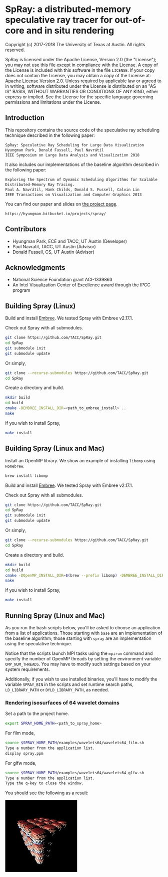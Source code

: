 # SpRay: a distributed-memory speculative ray tracer for out-of-core and in situ rendering

Copyright (c) 2017-2018 The University of Texas at Austin. All rights reserved.

SpRay is licensed under the Apache License, Version 2.0 (the "License");
you may not use this file except in compliance with the License. A copy of the License is included with this software in the file `LICENSE`. If your copy does not contain the License, you may obtain a copy of the License at: [Apache License Version 2.0][1]. 
Unless required by applicable law or agreed to in writing, software distributed under the License is distributed on an "AS IS" BASIS, WITHOUT WARRANTIES OR CONDITIONS OF ANY KIND, either express or implied. See the License for the specific language governing permissions and limitations under the License.  

## Introduction

This repository contains the source code of the speculative ray scheduling technique described in the following paper:
```
SpRay: Speculative Ray Scheduling for Large Data Visualization
Hyungman Park, Donald Fussell, Paul Navrátil
IEEE Symposium on Large Data Analysis and Visualization 2018
```

It also includes our implementations of the baseline algorithm described in the following paper:
```
Exploring the Spectrum of Dynamic Scheduling Algorithms for Scalable Distributed-Memory Ray Tracing.
Paul A. Navrátil, Hank Childs, Donald S. Fussell, Calvin Lin
IEEE Transactions on Visualization and Computer Graphics 2013
```

You can find our paper and slides on [the project page][4].
```
https://hyungman.bitbucket.io/projects/spray/
```

## Contributors
* Hyungman Park, ECE and TACC, UT Austin (Developer)
* Paul Navratil, TACC, UT Austin (Advisor)
* Donald Fussell, CS, UT Austin (Advisor)

## Acknowledgments
* National Science Foundation grant ACI-1339863
* An Intel Visualization Center of Excellence award through the IPCC program

## Building Spray (Linux)

Build and install [Embree][2]. We tested Spray with Embree v2.17.1.

Check out Spray with all submodules.

```bash
git clone https://github.com/TACC/SpRay.git
cd SpRay
git submodule init
git submodule update
```
Or simply,

```bash
git clone --recurse-submodules https://github.com/TACC/SpRay.git
cd SpRay
```

Create a directory and build.

```bash
mkdir build
cd build
cmake -DEMBREE_INSTALL_DIR=<path_to_embree_install> ..
make
```

If you wish to install Spray,

```bash
make install
```

## Building Spray (Linux and Mac)

Install an OpenMP library. We show an example of installing `libomp` using `Homebrew`.

```bash
brew install libomp

```

Build and install [Embree][2]. We tested Spray with Embree v2.17.1.

Check out Spray with all submodules.

```bash
git clone https://github.com/TACC/SpRay.git
cd SpRay
git submodule init
git submodule update
```

Or simply,

```bash
git clone --recurse-submodules https://github.com/TACC/SpRay.git
cd SpRay
```

Create a directory and build.

```bash
mkdir build
cd build
cmake -DOpenMP_INSTALL_DIR=$(brew --prefix libomp) -DEMBREE_INSTALL_DIR=<path_to_embree_install> ..
make
```

If you wish to install Spray,

```bash
make install
```

## Running Spray (Linux and Mac)

As you run the bash scripts below, you'll be asked to choose an application from a list of applications. Those starting with `base` are an implementation of the baseline algorithm; those starting with `spray` are an implementation using the speculative technique.

Notice that the scripts launch MPI tasks using the `mpirun` command and specify the number of OpenMP threads by setting the environment variable `OMP_NUM_THREADS`. You may have to modify such settings based on your system requirements.

Additionally, if you wish to use installed binaries, you'll have to modify the variable `SPRAY_BIN` in the scripts and set runtime search paths, `LD_LIBRARY_PATH` or `DYLD_LIBRARY_PATH`, as needed.

### Rendering isosurfaces of 64 wavelet domains

Set a path to the project home.

```bash
export SPRAY_HOME_PATH=<path_to_spray_home>
```

For film mode,

```bash
source $SPRAY_HOME_PATH/examples/wavelets64/wavelets64_film.sh
Type a number from the application list.
display spray.ppm
```

For glfw mode,

```bash
source $SPRAY_HOME_PATH/examples/wavelets64/wavelets64_glfw.sh
Type a number from the application list.
Type the q-key to close the window.
```

You should see the following as a result:

![wavelets.jpg](images/wavelets64.jpg)


[1]: https://www.apache.org/licenses/LICENSE-2.0
[2]: https://github.com/embree/embree
[3]: https://www.cs.utexas.edu/~lin/papers/tvcg13.pdf
[4]: https://hyungman.bitbucket.io/projects/spray/

